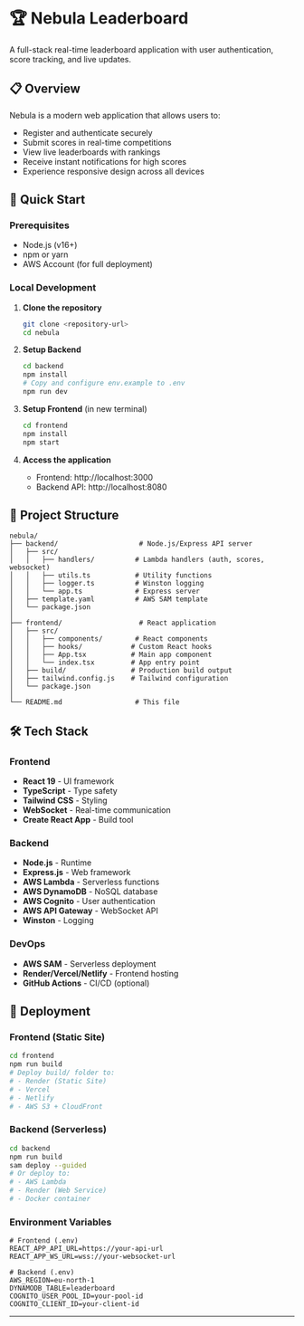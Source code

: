 # 🏆 Nebula Leaderboard

A full-stack real-time leaderboard application with user authentication, score tracking, and live updates.

## 📋 Overview

Nebula is a modern web application that allows users to:
- Register and authenticate securely
- Submit scores in real-time competitions
- View live leaderboards with rankings
- Receive instant notifications for high scores
- Experience responsive design across all devices

## 🚀 Quick Start

### Prerequisites
- Node.js (v16+)
- npm or yarn
- AWS Account (for full deployment)

### Local Development

1. **Clone the repository**
   ```bash
   git clone <repository-url>
   cd nebula
   ```

2. **Setup Backend**
   ```bash
   cd backend
   npm install
   # Copy and configure env.example to .env
   npm run dev
   ```

3. **Setup Frontend** (in new terminal)
   ```bash
   cd frontend
   npm install
   npm start
   ```

4. **Access the application**
   - Frontend: http://localhost:3000
   - Backend API: http://localhost:8080

## 📁 Project Structure

```
nebula/
├── backend/                    # Node.js/Express API server
│   ├── src/
│   │   ├── handlers/          # Lambda handlers (auth, scores, websocket)
│   │   ├── utils.ts           # Utility functions
│   │   ├── logger.ts          # Winston logging
│   │   └── app.ts             # Express server
│   ├── template.yaml          # AWS SAM template
│   └── package.json
│
├── frontend/                   # React application
│   ├── src/
│   │   ├── components/        # React components
│   │   ├── hooks/            # Custom React hooks
│   │   ├── App.tsx           # Main app component
│   │   └── index.tsx         # App entry point
│   ├── build/                # Production build output
│   ├── tailwind.config.js    # Tailwind configuration
│   └── package.json
│
└── README.md                  # This file
```


## 🛠️ Tech Stack

### Frontend
- **React 19** - UI framework
- **TypeScript** - Type safety
- **Tailwind CSS** - Styling
- **WebSocket** - Real-time communication
- **Create React App** - Build tool

### Backend
- **Node.js** - Runtime
- **Express.js** - Web framework
- **AWS Lambda** - Serverless functions
- **AWS DynamoDB** - NoSQL database
- **AWS Cognito** - User authentication
- **AWS API Gateway** - WebSocket API
- **Winston** - Logging

### DevOps
- **AWS SAM** - Serverless deployment
- **Render/Vercel/Netlify** - Frontend hosting
- **GitHub Actions** - CI/CD (optional)

## 🚀 Deployment

### Frontend (Static Site)
```bash
cd frontend
npm run build
# Deploy build/ folder to:
# - Render (Static Site)
# - Vercel
# - Netlify
# - AWS S3 + CloudFront
```

### Backend (Serverless)
```bash
cd backend
npm run build
sam deploy --guided
# Or deploy to:
# - AWS Lambda
# - Render (Web Service)
# - Docker container
```

### Environment Variables
```env
# Frontend (.env)
REACT_APP_API_URL=https://your-api-url
REACT_APP_WS_URL=wss://your-websocket-url

# Backend (.env)
AWS_REGION=eu-north-1
DYNAMODB_TABLE=leaderboard
COGNITO_USER_POOL_ID=your-pool-id
COGNITO_CLIENT_ID=your-client-id
```

---

